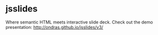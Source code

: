 jsslides
========

Where semantic HTML meets interactive slide deck. Check out the demo presentation: http://ondras.github.io/jsslides/v3/
